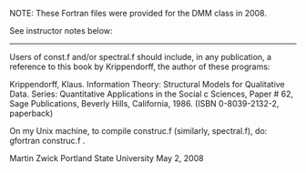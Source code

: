 NOTE:  These Fortran files were provided for the DMM class in 2008.  

See instructor notes below:

---

Users of const.f and/or spectral.f should include, in any publication, a 
reference to this book by Krippendorff, the author of these programs:

Krippendorff, Klaus. Information Theory: Structural Models for Qualitative 
Data. Series: Quantitative Applications in the Social c Sciences, 
Paper # 62, Sage Publications, Beverly Hills, California, 1986.
(ISBN 0-8039-2132-2, paperback)


On my Unix machine, to compile construc.f (similarly, spectral.f), do:
gfortran construc.f  .


Martin Zwick
Portland State University
May 2, 2008

